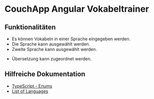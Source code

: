 CouchApp Angular Vokabeltrainer
===============================

## Funktionalitäten

+ Es können Vokabeln in einer Sprache eingegeben werden.
+ Die Sprache kann ausgewählt werden.
+ Zweite Sprache kann ausgewählt werden.
- Übersetzung kann zugeordnet werden.


## Hilfreiche Dokumentation


- [TypeScript - Enums](https://www.typescriptlang.org/docs/handbook/enums.html)
- [List of Languages](https://en.wikipedia.org/wiki/List_of_ISO_639-1_codes)




